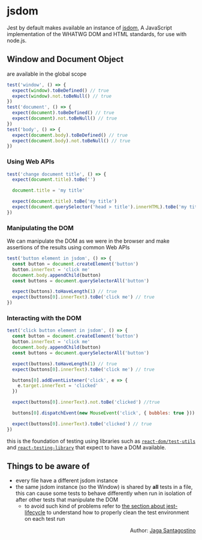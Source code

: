 # jsdom

Jest by default makes available an instance of [jsdom](https://github.com/jsdom/jsdom), A JavaScript implementation of the WHATWG DOM and HTML standards, for use with node.js.

## Window and Document Object

are available in the global scope

```js
test('window', () => {
  expect(window).toBeDefined() // true
  expect(window).not.toBeNull() // true
})
test('document', () => {
  expect(document).toBeDefined() // true
  expect(document).not.toBeNull() // true
})
test('body', () => {
  expect(document.body).toBeDefined() // true
  expect(document.body).not.toBeNull() // true
})
```

### Using Web APIs

```js
test('change document title', () => {
  expect(document.title).toBe('')

  document.title = 'my title'

  expect(document.title).toBe('my title')
  expect(document.querySelector('head > title').innerHTML).toBe('my title')
})
```

### Manipulating the DOM

We can manipulate the DOM as we were in the browser and make assertions of the results using common Web APIs

```js
test('button element in jsdom', () => {
  const button = document.createElement('button')
  button.innerText = 'click me'
  document.body.appendChild(button)
  const buttons = document.querySelectorAll('button')

  expect(buttons).toHaveLength(1) // true
  expect(buttons[0].innerText).toBe('click me') // true
})
```

### Interacting with the DOM

```js
test('click button element in jsdom', () => {
  const button = document.createElement('button')
  button.innerText = 'click me'
  document.body.appendChild(button)
  const buttons = document.querySelectorAll('button')

  expect(buttons).toHaveLength(1) // true
  expect(buttons[0].innerText).toBe('click me') // true

  buttons[0].addEventListener('click', e => {
    e.target.innerText = 'clicked'
  })

  expect(buttons[0].innerText).not.toBe('clicked') //true

  buttons[0].dispatchEvent(new MouseEvent('click', { bubbles: true }))

  expect(buttons[0].innerText).toBe('clicked') // true
})
```

this is the foundation of testing using libraries such as [`react-dom/test-utils`](https://it.reactjs.org/docs/test-utils.html) and [`react-testing-library`](https://testing-library.com/docs/react-testing-library/intro) that expect to have a DOM available.

## Things to be aware of

- every file have a different jsdom instance
- the same jsdom instance (so the Window) is shared by **all** tests in a file, this can cause some tests to behave differently when run in isolation of after other tests that manipulate the DOM
  - to avoid such kind of problems refer to [the section about jest-lifecycle](jest-lifecycle.md) to understand how to properly clean the test environment on each test run

<p style='text-align: right;'>Author: <a href="../about-us.md#jaga-santagostino">Jaga Santagostino</a></p>
